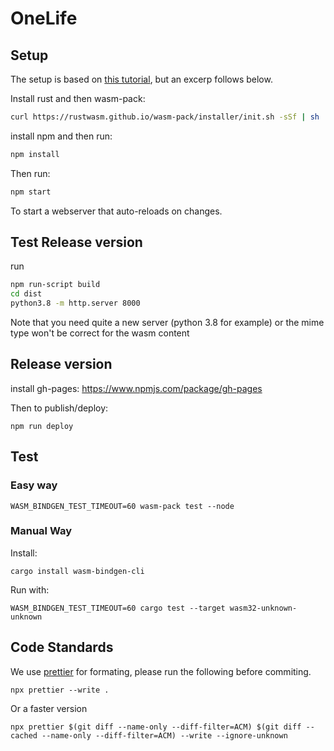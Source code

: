 # OneLife

## Setup

The setup is based on [this tutorial](https://rustwasm.github.io/docs/wasm-pack/prerequisites/index.html), but an excerp follows below.

Install rust and then wasm-pack:

```bash
curl https://rustwasm.github.io/wasm-pack/installer/init.sh -sSf | sh
```

install npm and then run:

```bash
npm install
```

Then run:

```bash
npm start
```

To start a webserver that auto-reloads on changes.

## Test Release version

run

```bash
npm run-script build
cd dist
python3.8 -m http.server 8000
```

Note that you need quite a new server (python 3.8 for example) or the mime type won't be correct for the wasm content

## Release version

install gh-pages:
https://www.npmjs.com/package/gh-pages

Then to publish/deploy:

```
npm run deploy
```

## Test

### Easy way

```
WASM_BINDGEN_TEST_TIMEOUT=60 wasm-pack test --node
```

### Manual Way

Install:

```
cargo install wasm-bindgen-cli
```

Run with:

```
WASM_BINDGEN_TEST_TIMEOUT=60 cargo test --target wasm32-unknown-unknown
```

## Code Standards

We use [prettier](https://prettier.io/) for formating, please run the following before commiting.

```
npx prettier --write .
```

Or a faster version

```
npx prettier $(git diff --name-only --diff-filter=ACM) $(git diff --cached --name-only --diff-filter=ACM) --write --ignore-unknown
```
